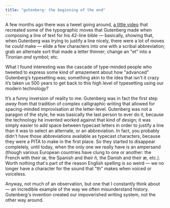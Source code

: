 ```yaml
---
title: "gutenberg: the beginning of the end"
---
```


A few months ago there was a tweet going around, [a little video](https://twitter.com/simoncozens/status/1217862777559289858) that recreated some of the typographic moves that Gutenberg made when composing a line of text for his 42-line bible — basically, showing that, when Gutenberg was trying to justify a line nicely, there were a lot of moves he _could_ make — elide a few characters into one with a scribal abbreviation; grab an alternate sort that made a letter thinner; change an "et" into a Tironian _and_ symbol; etc.

What I found interesting was the cascade of type-minded people who tweeted to express some kind of amazement about how "advanced" Gutenberg’s typesetting was; something akin to the idea that isn't it crazy it’s taken us 500 years to get back to this high level of typesetting using our modern technology?

It’s a funny inversion of reality to me: Gutenberg was in fact the first step _away_ from that tradition of complex calligraphic writing that allowed for spacing-minded improvisation at the letter-level. Gutenberg was not a paragon of the style, he was basically the last person to ever do it, because the technology he invented worked against that kind of design; it was simply easier to add space between typecast letters in order to justify a line than it was to select an alternate, or an abbreviation. In fact, you probably didn't have those abbreviations available as typecast characters, because they were a PITA to make in the first place. So they started to disappear completely, until today, when the only one we really have is an ampersand (though various European countries have clung to one or another: the French with their œ, the Spanish and their ñ, the Danish and their æ, etc.). Worth nothing that's part of the reason English spelling is so weird — we no longer have a character for the sound that "th" makes when voiced or voiceless.

Anyway, not much of an observation, but one that I constantly think about — an incredible example of the way we often misunderstand history. Gutenberg's invention created our impoverished writing system, not the other way around.